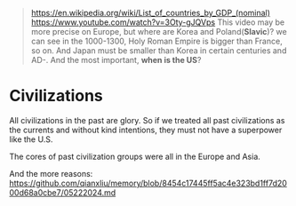 > https://en.wikipedia.org/wiki/List_of_countries_by_GDP_(nominal)
> https://www.youtube.com/watch?v=3Oty-gJQVps
> This video may be more precise on Europe, but where are Korea and Poland(**Slavic**)? we can see in the 1000-1300, Holy Roman Empire is bigger than France, so on. And Japan must be smaller than Korea in certain centuries and AD-. And the most important, **when is the US**?


# Civilizations

All civilizations in the past are glory. So if we treated all past civilizations as the currents and without kind intentions, they must not have a superpower like the U.S.

The cores of past civilization groups were all in the Europe and Asia.


And the more reasons:
https://github.com/qianxliu/memory/blob/8454c17445ff5ac4e323bd1ff7d2000d68a0cbe7/05222024.md